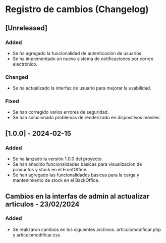 # Registro de cambios (Changelog)

## [Unreleased]

### Added
- Se ha agregado la funcionalidad de autenticación de usuarios.
- Se ha implementado un nuevo sistema de notificaciones por correo electrónico.

### Changed
- Se ha actualizado la interfaz de usuario para mejorar la usabilidad.  

### Fixed
- Se han corregido varios errores de seguridad.
- Se han solucionado problemas de renderizado en dispositivos móviles.

## [1.0.0] - 2024-02-15

### Added
- Se ha lanzado la versión 1.0.0 del proyecto.
- Se han añadido funcionalidades básicas para visualizacion de productos y stock en el FrontOffice.
- Se han agregado las funcionalidades basicas para la carga y mantenimiento de stock en el BackOffice. 


## Cambios en la interfas de admin al actualizar articulos - 23/02/2024

### Added
- Se realizaron cambios en los siguientes archivos. articulomodificar.php y articulomodificar.css